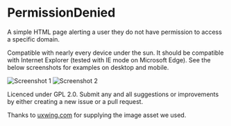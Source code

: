 # PermissionDenied
A simple HTML page alerting a user they do not have permission to access a specific domain.

Compatible with nearly every device under the sun.  It should be compatible with Internet Explorer (tested with IE mode on Microsoft Edge).  See the below screenshots for examples on desktop and mobile.

![Screenshot 1](https://raw.githubusercontent.com/ITMAfricaZA/PermissionDenied/screenshots/screenshot1.png)
![Screenshot 2](https://raw.githubusercontent.com/ITMAfricaZA/PermissionDenied/screenshots/screenshot2.png)

Licenced under GPL 2.0.  Submit any and all suggestions or improvements by either creating a new issue or a pull request.

Thanks to [uxwing.com](https://uxwing.com/access-denied-forbidden-icon/) for supplying the image asset we used.
